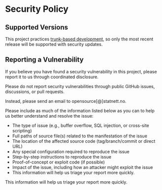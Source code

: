 # Security Policy

## Supported Versions

This project practices [trunk-based development](https://trunkbaseddevelopment.com/),
so only the most recent release will be supported with security updates.

## Reporting a Vulnerability

If you believe you have found a security vulnerability in this project,
please report it to us through coordinated disclosure.

Please do not report security vulnerabilities through public GitHub issues,
discussions, or pull requests.

Instead, please send an email to opensource[@]statnett.no.

Please include as much of the information listed below as you can to help us
better understand and resolve the issue:

- The type of issue (e.g., buffer overflow, SQL injection, or cross-site scripting)
- Full paths of source file(s) related to the manifestation of the issue
- The location of the affected source code (tag/branch/commit or direct URL)
- Any special configuration required to reproduce the issue
- Step-by-step instructions to reproduce the issue
- Proof-of-concept or exploit code (if possible)
- Impact of the issue, including how an attacker might exploit the issue
- This information will help us triage your report more quickly.

This information will help us triage your report more quickly.
